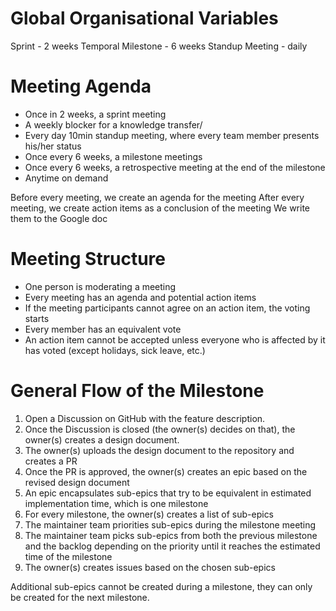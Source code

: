 # Global Organisational Variables

Sprint - 2 weeks
Temporal Milestone - 6 weeks
Standup Meeting - daily

# Meeting Agenda

- Once in 2 weeks, a sprint meeting
- A weekly blocker for a knowledge transfer/
- Every day 10min standup meeting, where every team member presents his/her status
- Once every 6 weeks, a milestone meetings
- Once every 6 weeks, a retrospective meeting at the end of the milestone
- Anytime on demand

Before every meeting, we create an agenda for the meeting
After every meeting, we create action items as a conclusion of the meeting
We write them to the Google doc

# Meeting Structure

- One person is moderating a meeting
- Every meeting has an agenda and potential action items
- If the meeting participants cannot agree on an action item, the voting starts
- Every member has an equivalent vote
- An action item cannot be accepted unless everyone who is affected by it has voted (except holidays, sick leave, etc.)

# General Flow of the Milestone

1. Open a Discussion on GitHub with the feature description.
2. Once the Discussion is closed (the owner(s) decides on that), the owner(s) creates a design document.
3. The owner(s) uploads the design document to the repository and creates a PR
4. Once the PR is approved, the owner(s) creates an epic based on the revised design document
5. An epic encapsulates sub-epics that try to be equivalent in estimated implementation time, which is one milestone
6. For every milestone, the owner(s) creates a list of sub-epics
7. The maintainer team priorities sub-epics during the milestone meeting
8. The maintainer team picks sub-epics from both the previous milestone and the backlog depending on the priority until it reaches the estimated time of the milestone
9. The owner(s) creates issues based on the chosen sub-epics

Additional sub-epics cannot be created during a milestone, they can only be created for the next milestone. 

